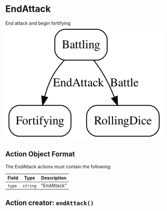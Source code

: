 

# EndAttack
End attack and begin fortifying
![EndAttack state diagram](endattack.svg)
  

## Action Object Format
The EndAttack actions must contain the following:

Field        | Type       | Description
------------ | ---------- | -----------
`type`     | `string` | "EndAttack"



## Action creator: `endAttack()`

  
  